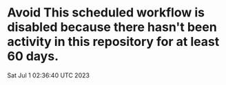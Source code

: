 # Avoid This scheduled workflow is disabled because there hasn't been activity in this repository for at least 60 days.
Sat Jul  1 02:36:40 UTC 2023
